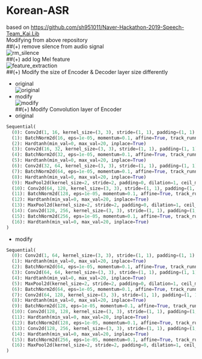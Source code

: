 # Korean-ASR
based on https://github.com/sh951011/Naver-Hackathon-2019-Speech-Team_Kai.Lib  
Modifying from above repository  
##(+) remove silence from audio signal  
![rm_silence](https://postfiles.pstatic.net/MjAxOTEwMzFfMjgy/MDAxNTcyNTI0ODg3Nzcw.rrhpw0MQUaT74qJTM38Q-1z7TxOXlm-rfNXEPRJTY_Ag.SdAUwOdD1loQt2CJBNUbFYUFElG3dSaAly9iZiHwu1Eg.PNG.sooftware/image.png?type=w773)  
##(+) add log Mel feature  
![feature_extraction](https://postfiles.pstatic.net/MjAxOTEwMzFfMjE4/MDAxNTcyNTIxNTQ2ODk0.M17MGaHYxtsa_aTH4YO5uZgdVVJaubIkPTJdFZjPopgg.yDEQa5pRaj6Rvd1p3gLGZBYMv32fiArBMhlEYU4tdz4g.PNG.sooftware/image.png?type=w773)  
##(+) Modify the size of Encoder & Decoder layer size differently  
* original  
![original](https://postfiles.pstatic.net/MjAxOTEwMzFfMTQ5/MDAxNTcyNTIxNjM5MDAw.twW68KaLExncbk5DM-LCwt9KKvXRhnnhv3KqU0vUnekg.EA-DBdyvt-YPFYqxljAUHZ07jqXw_4bUgrq5DOP5o84g.PNG.sooftware/image.png?type=w773)  
* modify  
![modify](https://postfiles.pstatic.net/MjAxOTEwMzFfMTgw/MDAxNTcyNTIxNjYzNjc2.fSIYRYDJpI_wWHmrKL_8thae3bNDR5s4AfoBipWvuC8g.DnVgwbOxpsv7j4RTKeCt56mta_RoYYUpc96lzA71sXIg.PNG.sooftware/image.png?type=w773)  
##(+) Modify Convolution layer of Encoder  
* original  
```python
Sequential(
  (0): Conv2d(1, 16, kernel_size=(3, 3), stride=(1, 1), padding=(1, 1), bias=False)
  (1): BatchNorm2d(16, eps=1e-05, momentum=0.1, affine=True, track_running_stats=True)
  (2): Hardtanh(min_val=0, max_val=20, inplace=True)
  (3): Conv2d(16, 32, kernel_size=(3, 3), stride=(1, 1), padding=(1, 1), bias=False)
  (4): BatchNorm2d(32, eps=1e-05, momentum=0.1, affine=True, track_running_stats=True)
  (5): Hardtanh(min_val=0, max_val=20, inplace=True)
  (6): Conv2d(32, 64, kernel_size=(3, 3), stride=(1, 1), padding=(1, 1), bias=False)
  (7): BatchNorm2d(64, eps=1e-05, momentum=0.1, affine=True, track_running_stats=True)
  (8): Hardtanh(min_val=0, max_val=20, inplace=True)
  (9): MaxPool2d(kernel_size=2, stride=2, padding=0, dilation=1, ceil_mode=False)
  (10): Conv2d(64, 128, kernel_size=(3, 3), stride=(1, 1), padding=(1, 1), bias=False)
  (11): BatchNorm2d(128, eps=1e-05, momentum=0.1, affine=True, track_running_stats=True)
  (12): Hardtanh(min_val=0, max_val=20, inplace=True)
  (13): MaxPool2d(kernel_size=2, stride=2, padding=0, dilation=1, ceil_mode=False)
  (14): Conv2d(128, 256, kernel_size=(3, 3), stride=(1, 1), padding=(1, 1), bias=False)
  (15): BatchNorm2d(256, eps=1e-05, momentum=0.1, affine=True, track_running_stats=True)
  (16): Hardtanh(min_val=0, max_val=20, inplace=True)
)
```
* modify  
```python
Sequential(
  (0): Conv2d(1, 64, kernel_size=(3, 3), stride=(1, 1), padding=(1, 1), bias=False)
  (1): Hardtanh(min_val=0, max_val=20, inplace=True)
  (2): BatchNorm2d(64, eps=1e-05, momentum=0.1, affine=True, track_running_stats=True)
  (3): Conv2d(64, 64, kernel_size=(3, 3), stride=(1, 1), padding=(1, 1), bias=False)
  (4): Hardtanh(min_val=0, max_val=20, inplace=True)
  (5): MaxPool2d(kernel_size=2, stride=2, padding=0, dilation=1, ceil_mode=False)
  (6): BatchNorm2d(64, eps=1e-05, momentum=0.1, affine=True, track_running_stats=True)
  (7): Conv2d(64, 128, kernel_size=(3, 3), stride=(1, 1), padding=(1, 1), bias=False)
  (8): Hardtanh(min_val=0, max_val=20, inplace=True)
  (9): BatchNorm2d(128, eps=1e-05, momentum=0.1, affine=True, track_running_stats=True)
  (10): Conv2d(128, 128, kernel_size=(3, 3), stride=(1, 1), padding=(1, 1), bias=False)
  (11): Hardtanh(min_val=0, max_val=20, inplace=True)
  (12): BatchNorm2d(128, eps=1e-05, momentum=0.1, affine=True, track_running_stats=True)
  (13): Conv2d(128, 256, kernel_size=(3, 3), stride=(1, 1), padding=(1, 1), bias=False)
  (14): Hardtanh(min_val=0, max_val=20, inplace=True)
  (15): BatchNorm2d(256, eps=1e-05, momentum=0.1, affine=True, track_running_stats=True)
  (16): MaxPool2d(kernel_size=2, stride=2, padding=0, dilation=1, ceil_mode=False)
)
```
